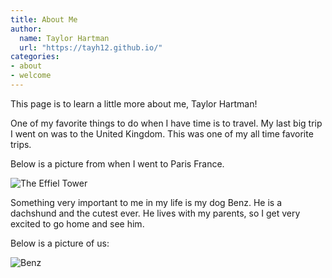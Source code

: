```yaml
---
title: About Me
author:
  name: Taylor Hartman 
  url: "https://tayh12.github.io/"
categories:
- about
- welcome
---
```

This page is to learn a little more about me, Taylor Hartman!

One of my favorite things to do when I have time is to travel. My last big trip I went on was to the United Kingdom. This was one of my all time favorite trips.

Below is a picture from when I went to Paris France.

![The Effiel Tower](IMG_6826.JPG)  

Something very important to me in my life is my dog Benz. He is a dachshund and the cutest ever. He lives with my parents, so I get very excited to go home and see him.

Below is a picture of us:

![Benz](IMG_0053.jpeg) 
